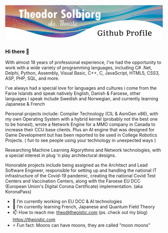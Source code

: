 <img src="https://github.com/Theoistic/Theoistic/raw/master/ProfileBanner.jpg" style="border: unset !important" >


### Hi there 👋

With almost 18 years of professional experience, I've had the opportunity to work with a wide variety of programming languages, including C# .Net, Delphi, Python, Assembly, Visual Basic, C++, C, JavaScript, HTML5, CSS3, ASP, PHP, SQL, and more.

I've always had a special love for languages and cultures i come from the Faroe Islands and speak natively English, Danish & Faroese, other languages i speak include Swedish and Norwegian,
and currently learning Japanese & French

Personal projects include: Compiler Technology (CIL & AsmGen x86), with my own Operating System with a hybrid kernel (probably not the best one to be honest), wrote a Network Engine for a MMO company in Canada to increase their CCU base clients. Plus an AI engine that was designed for Game Development but has been reported to be used in College Robotics Projects. ( fun to see people using your technology in unexpected ways )

Researching Machine Learning Algorythms and Network technologies, with a special interest in plug 'n play architectural designs.

Honorable projects include being assigned as the Architect and Lead Software Engineer, responsible for setting up and handling the national IT infrastructure of the Covid-19 pandemic, creating the national Covid Test Centers and Vaccination Centers, along with the Faroese EU DCC (European Union's Digital Corona Certificate) implementation. (aka KoronaPass)

- 🔭 I’m currently working on EU DCC & AI technologies
- 🌱 I’m currently learning French, Japanese and Quantum Field Theory 
- 📫 How to reach me: theo@theoistic.com (ps. check out my blog) https://theoistic.com
- ⚡ Fun fact: Moons can have moons, they are called "moon moons"


